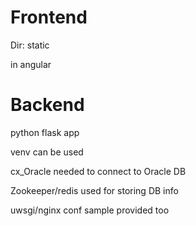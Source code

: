 # Frontend

Dir: static

in angular

# Backend

python flask app

venv can be used

cx_Oracle needed to connect to Oracle DB

Zookeeper/redis used for storing DB info

uwsgi/nginx conf sample provided too
